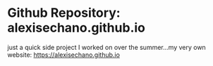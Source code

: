 # Github Repository: alexisechano.github.io
just a quick side project I worked on over the summer...my very own website:
https://alexisechano.github.io
